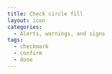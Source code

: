 ```yaml
---
title: Check circle fill
layout: icon
categories:
  - Alerts, warnings, and signs
tags:
  - checkmark
  - confirm
  - done
---
```

